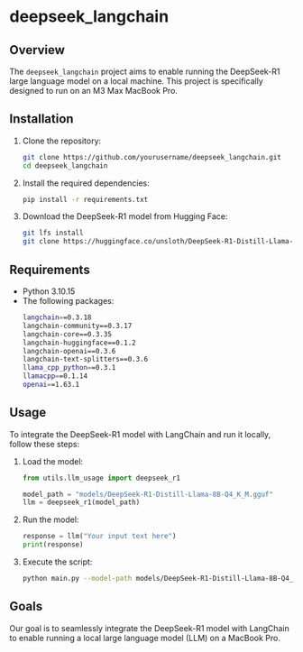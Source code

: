 # deepseek_langchain
## Overview

The `deepseek_langchain` project aims to enable running the DeepSeek-R1 large language model on a local machine. This project is specifically designed to run on an M3 Max MacBook Pro.

## Installation

1. Clone the repository:
    ```sh
    git clone https://github.com/yourusername/deepseek_langchain.git
    cd deepseek_langchain
    ```

2. Install the required dependencies:
    ```sh
    pip install -r requirements.txt
    ```

3. Download the DeepSeek-R1 model from Hugging Face:
    ```sh
    git lfs install
    git clone https://huggingface.co/unsloth/DeepSeek-R1-Distill-Llama-8B-GGUF
    ```

## Requirements

- Python 3.10.15
- The following packages:
    ```sh
    langchain==0.3.18
    langchain-community==0.3.17
    langchain-core==0.3.35
    langchain-huggingface==0.1.2
    langchain-openai==0.3.6
    langchain-text-splitters==0.3.6
    llama_cpp_python==0.3.1
    llamacpp==0.1.14
    openai==1.63.1
    ```

## Usage

To integrate the DeepSeek-R1 model with LangChain and run it locally, follow these steps:

1. Load the model:
    ```python
    from utils.llm_usage import deepseek_r1

    model_path = "models/DeepSeek-R1-Distill-Llama-8B-Q4_K_M.gguf"
    llm = deepseek_r1(model_path)
    ```

2. Run the model:
    ```python
    response = llm("Your input text here")
    print(response)
    ```

3. Execute the script:
    ```sh
    python main.py --model-path models/DeepSeek-R1-Distill-Llama-8B-Q4_K_M.gguf
    ```

## Goals

Our goal is to seamlessly integrate the DeepSeek-R1 model with LangChain to enable running a local large language model (LLM) on a MacBook Pro.